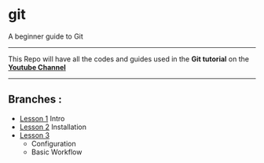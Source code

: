 # git
A beginner guide to Git

-----------------

This Repo will have all the codes and guides used in the **Git tutorial** on the **[Youtube Channel](https://www.youtube.com/channel/UC9j6pieJxlXmpq0k7kV1VDg)**

_______________________________________

## Branches :

* [Lesson 1](https://github.com/k97-Media/git/tree/Lesson_1)
    Intro
* [Lesson 2](https://github.com/k97-Media/git/tree/Lesson_2)
    Installation
* [Lesson 3](https://github.com/k97-Media/git/tree/Lesson_3)
    * Configuration
    * Basic Workflow

